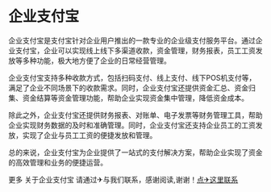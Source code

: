 # 企业支付宝

企业支付宝是支付宝针对企业用户推出的一款专业的企业级支付服务平台。通过企业支付宝，企业可以实现线上线下多渠道收款，资金管理，财务报表，员工工资发放等多种功能，极大地方便了企业的日常经营管理。

企业支付宝支持多种收款方式，包括扫码支付、线上支付、线下POS机支付等，满足了企业不同场景下的收款需求。同时，企业支付宝还提供资金汇总、资金归集、资金结算等资金管理功能，帮助企业实现资金集中管理，降低资金成本。

除此之外，企业支付宝还提供财务报表、对账单、电子发票等财务管理工具，帮助企业实现财务数据的及时和准确管理。同时，企业支付宝还支持企业员工的工资发放，实现了企业与员工工资的便捷发放和管理。

总的来说，企业支付宝为企业提供了一站式的支付解决方案，帮助企业实现了资金的高效管理和业务的便捷运营。

更多 关于企业支付宝 请通过✈与我们联系，感谢阅读,谢谢！[点✈这里联系](https://bbd.k02.cc)